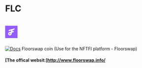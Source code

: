# FLC
# <img src="flclogo.png" alt="flc logo" height="40px">

[![Docs](https://img.shields.io/badge/docs-%F0%9F%93%84-blue)](https://docs.floorswap.com/contracts)
Floorswap coin (Use for the NFTFI platform - Floorswap)

#### [The offical websit:]http://www.floorswap.info/
